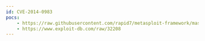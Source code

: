 ```yaml
---
id: CVE-2014-0983
pocs:
    - https://raw.githubusercontent.com/rapid7/metasploit-framework/master/modules/exploits/windows/local/virtual_box_opengl_escape.rb
    - https://www.exploit-db.com/raw/32208
---
```

